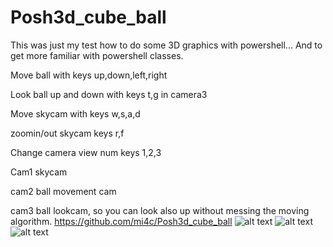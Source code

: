 # Posh3d_cube_ball
This was just my test how to do some 3D graphics with powershell...
And to get more familiar with powershell classes.

Move ball with keys up,down,left,right

Look ball up and down with keys t,g in camera3

Move skycam with keys w,s,a,d

zoomin/out skycam keys r,f

Change camera view num keys 1,2,3

Cam1 skycam

cam2 ball movement cam

cam3 ball lookcam, so you can look also up without messing the moving algorithm.
https://github.com/mi4c/Posh3d_cube_ball
![alt text](https://github.com/mi4c/Posh3d_cube_ball/tree/main/Screenshots/fun1.PNG?raw=true)
![alt text](https://github.com/mi4c/Posh3d_cube_ball/tree/main/Screenshots/fun2.PNG?raw=true)
![alt text](https://github.com/mi4c/Posh3d_cube_ball/tree/main/Screenshots/fun3.PNG?raw=true)

